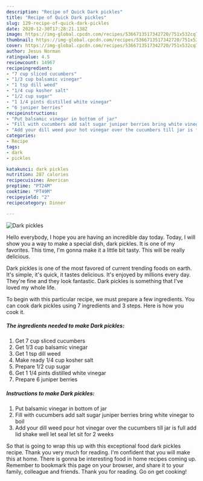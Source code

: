 ```yaml
---
description: "Recipe of Quick Dark pickles"
title: "Recipe of Quick Dark pickles"
slug: 129-recipe-of-quick-dark-pickles
date: 2020-12-30T17:28:21.138Z
image: https://img-global.cpcdn.com/recipes/5366713517342720/751x532cq70/dark-pickles-recipe-main-photo.jpg
thumbnail: https://img-global.cpcdn.com/recipes/5366713517342720/751x532cq70/dark-pickles-recipe-main-photo.jpg
cover: https://img-global.cpcdn.com/recipes/5366713517342720/751x532cq70/dark-pickles-recipe-main-photo.jpg
author: Jesus Norman
ratingvalue: 4.5
reviewcount: 14967
recipeingredient:
- "7 cup sliced cucumbers"
- "1/3 cup balsamic vinegar"
- "1 tsp dill weed"
- "1/4 cup kosher salt"
- "1/2 cup sugar"
- "1 1/4 pints distilled white vinegar"
- "6 juniper berries"
recipeinstructions:
- "Put balsamic vinegar in bottom of jar"
- "Fill with cucumbers add salt sugar juniper berries bring white vinegar to boil"
- "Add your dill weed pour hot vinegar over the cucumbers till jar is full add lid shake well let seal let sit for 2 weeks"
categories:
- Recipe
tags:
- dark
- pickles

katakunci: dark pickles 
nutrition: 287 calories
recipecuisine: American
preptime: "PT24M"
cooktime: "PT49M"
recipeyield: "2"
recipecategory: Dinner

---
```



![Dark pickles](https://img-global.cpcdn.com/recipes/5366713517342720/751x532cq70/dark-pickles-recipe-main-photo.jpg)

Hello everybody, I hope you are having an incredible day today. Today, I will show you a way to make a special dish, dark pickles. It is one of my favorites. This time, I'm gonna make it a little bit tasty. This will be really delicious.

Dark pickles is one of the most favored of current trending foods on earth. It's simple, it's quick, it tastes delicious. It's enjoyed by millions every day. They're fine and they look fantastic. Dark pickles is something that I've loved my whole life.




To begin with this particular recipe, we must prepare a few ingredients. You can cook dark pickles using 7 ingredients and 3 steps. Here is how you cook it.

<!--inarticleads1-->

##### The ingredients needed to make Dark pickles:

1. Get 7 cup sliced cucumbers
1. Get 1/3 cup balsamic vinegar
1. Get 1 tsp dill weed
1. Make ready 1/4 cup kosher salt
1. Prepare 1/2 cup sugar
1. Get 1 1/4 pints distilled white vinegar
1. Prepare 6 juniper berries




<!--inarticleads2-->

##### Instructions to make Dark pickles:

1. Put balsamic vinegar in bottom of jar
1. Fill with cucumbers add salt sugar juniper berries bring white vinegar to boil
1. Add your dill weed pour hot vinegar over the cucumbers till jar is full add lid shake well let seal let sit for 2 weeks




So that is going to wrap this up with this exceptional food dark pickles recipe. Thank you very much for reading. I'm confident that you will make this at home. There is gonna be interesting food in home recipes coming up. Remember to bookmark this page on your browser, and share it to your family, colleague and friends. Thank you for reading. Go on get cooking!
